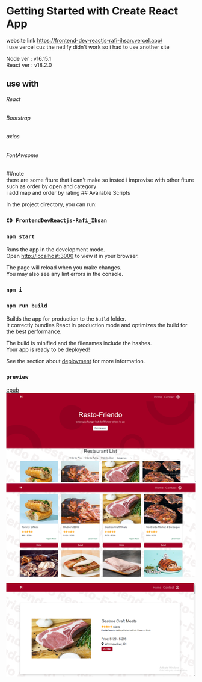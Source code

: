 # Getting Started with Create React App

website link https://frontend-dev-reactjs-rafi-ihsan.vercel.app/
<br/>
i use vercel cuz the netlify didn't work so i had to use another site

Node ver : v16.15.1
<br/>
React ver : v18.2.0
<br/>

<h2>use with</h2>
<h6>React</h6>
<h6>Bootstrap</h6>
<h6>axios</h6>
<h6>FontAwsome</h6>
##note
<br/>
there are some fiture that i can't make so insted i improvise with other fiture such as order by open and category
<br/>
i add map and order by rating
## Available Scripts

In the project directory, you can run:

### `CD FrontendDevReactjs-Rafi_Ihsan`
### `npm start`

Runs the app in the development mode.\
Open [http://localhost:3000](http://localhost:3000) to view it in your browser.

The page will reload when you make changes.\
You may also see any lint errors in the console.

### `npm i`

### `npm run build`

Builds the app for production to the `build` folder.\
It correctly bundles React in production mode and optimizes the build for the best performance.

The build is minified and the filenames include the hashes.\
Your app is ready to be deployed!

See the section about [deployment](https://facebook.github.io/create-react-app/docs/deployment) for more information.

### `preview`
[epub](https://drive.google.com/file/d/1rGA0fsf8Ev9Oos3j9WxatZk79R4qJSK0/view?usp=sharing)
![main](https://github.com/rafi1919/FrontendDevReactjs-Rafi_Ihsan/blob/main/public/preview/mainpage.png)
![list](https://github.com/rafi1919/FrontendDevReactjs-Rafi_Ihsan/blob/main/public/preview/listpage.png)

![detail](https://github.com/rafi1919/FrontendDevReactjs-Rafi_Ihsan/blob/main/public/preview/detailpage.png)



